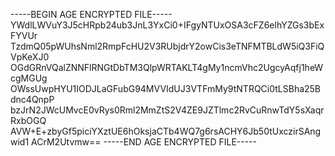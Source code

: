 -----BEGIN AGE ENCRYPTED FILE-----
YWdlLWVuY3J5cHRpb24ub3JnL3YxCi0+IFgyNTUxOSA3cFZ6elhYZGs3bExFYVUr
TzdmQ05pWUhsNml2RmpFcHU2V3RUbjdrY2owCis3eTNFMTBLdW5iQ3FiQVpKeXJ0
OGdGRnVQalZNNFlRNGtDbTM3QlpWRTAKLT4gMy1ncmVhc2UgcyAqfj1heWcgMGUg
OWssUwpHYU1IODJLaGFubG94MVVIdUJ3VTFmMy9tNTRQCi0tLSBha25Bdnc4QnpP
bzJrN2JWcUMvcE0vRys0Rml2MmZtS2V4ZE9JZTlmc2RvCuRnwTdY5sXaqrRxbOGQ
AVW+E+zbyGf5piciYXztUE6hOksjaCTb4WQ7g6rsACHY6Jb50tUxczirSAngwid1
ACrM2Utvmw==
-----END AGE ENCRYPTED FILE-----
